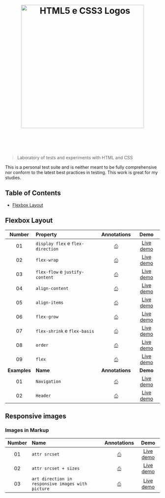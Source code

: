 <h1 align="center">
	<br>
	<img width="400" src="http://www.bobbyberberyan.com/wp-content/uploads/2012/03/HTML5CSS3Logos.svg" alt="HTML5 e CSS3 Logos">
	<br>
	<br>
	<br>
</h1>

> Laboratory of tests and experiments with HTML and CSS

This is a personal test suite and is neither meant to be fully comprehensive nor conform to the latest best practices in testing. This work is great for my studies.

## Table of Contents

+ [Flexbox Layout](#flexbox-layout)

## Flexbox Layout

| Number | Property | Annotations | Demo |
| :---: | :--- | :---: | :---: |
| 01 | `display flex` e `flex-direction` | [⎙]() | [Live demo](http://felipoliveira.github.io/lab-html-css/flexbox/flexbox-display-flex-direction/) |
| 02 | `flex-wrap` | [⎙]() | [Live demo](http://felipoliveira.github.io/lab-html-css/flexbox/flexbox-flex-wrap/) |
| 03 | `flex-flow` e `justify-content` | [⎙]() | [Live demo](http://felipoliveira.github.io/lab-html-css/flexbox/flexbox-flex-flow-justify-content/) |
| 04 | `align-content` | [⎙]() | [Live demo](http://felipoliveira.github.io/lab-html-css/flexbox/flexbox-align-content/) |
| 05 | `align-items` | [⎙]() | [Live demo](http://felipoliveira.github.io/lab-html-css/flexbox/flexbox-align-items/) |
| 06 | `flex-grow` | [⎙]() | [Live demo](http://felipoliveira.github.io/lab-html-css/flexbox/flexbox-flex-grow/) |
| 07 | `flex-shrink` e `flex-basis` | [⎙]() | [Live demo](http://felipoliveira.github.io/lab-html-css/flexbox/flexbox-flex-shrink-flex-basis/) |
| 08 | `order` | [⎙]() | [Live demo](http://felipoliveira.github.io/lab-html-css/flexbox/flexbox-order/) |
| 09 | `flex` | [⎙]() | [Live demo](http://felipoliveira.github.io/lab-html-css/flexbox/flexbox-flex/) |
| **Examples** | **Name** | **Annotations** | **Demo** |
| 01 | `Navigation` | [⎙]() | [Live demo](http://felipoliveira.github.io/lab-html-css/flexbox/flexbox-nav/) |
| 02 | `Header` | [⎙]() | [Live demo](http://felipoliveira.github.io/lab-html-css/flexbox/flexbox-header/) |


## Responsive images

### Images in Markup

| Number | Name | Annotations | Demo |
| :---: | :--- | :---: | :---: |
| 01 | `attr srcset` | [⎙]() | [Live demo](http://felipoliveira.github.io/lab-html-css/responsive-images/img-srcset/) |
| 02 | `attr srcset + sizes` | [⎙]() | [Live demo](http://felipoliveira.github.io/lab-html-css/responsive-images/srcset-sizes/) |
| 03 | `art direction in responsive images with picture` | [⎙]() | [Live demo](http://felipoliveira.github.io/lab-html-css/responsive-images/art-direction-picture/) |
